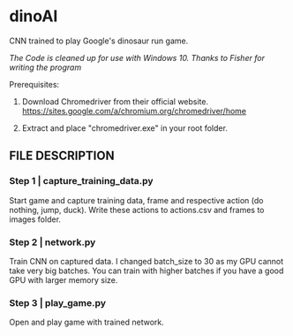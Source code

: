 # dinoAI
CNN trained to play Google's dinosaur run game.

*The Code is cleaned up for use with Windows 10. Thanks to Fisher for writing the program*

Prerequisites:
1. Download Chromedriver from their official website.
https://sites.google.com/a/chromium.org/chromedriver/home

2. Extract and place "chromedriver.exe" in your root folder.

## FILE DESCRIPTION

### Step 1 | capture_training_data.py

Start game and capture training data, frame and respective action (do nothing, jump, duck). Write these actions to actions.csv and frames to images folder.

### Step 2 | network.py

Train CNN on captured data.
I changed batch_size to 30 as my GPU cannot take very big batches. You can train with higher batches if you have a good GPU with larger memory size.

### Step 3 | play_game.py

Open and play game with trained network.
